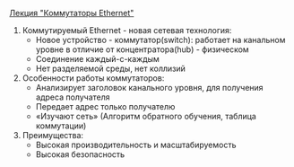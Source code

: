 [Лекция "Коммутаторы Ethernet"](https://youtu.be/bdbsPC3b09A)
1. Коммутируемый Ethernet - новая сетевая технология:
    * Новое устройство - коммутатор(switch): работает на канальном уровне в отличие от концентратора(hub) - физическом
    * Соединение каждый-с-каждым
    * Нет разделяемой среды, нет коллизий
2. Особенности работы коммутаторов:
    * Анализирует заголовок канального уровня, для получения адреса получателя
    * Передает адрес только получателю
    * «Изучают сеть» (Алгоритм обратного обучения, таблица коммутации)
3. Преимущества:
    * Высокая производительность и масштабируемость
    * Высокая безопасность